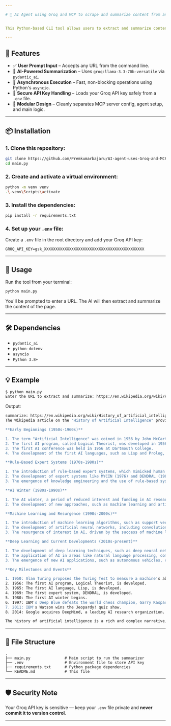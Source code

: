 ```yaml
---

# 🧠 AI Agent using Groq and MCP to scrape and summarize content from any URL


This Python-based CLI tool allows users to extract and summarize content from a URL (web pages) using a Groq-powered LLaMA 3.3 70B model, integrated with an MCP server.

---
```


## 🚀 Features

- ✅ **User Prompt Input** – Accepts any URL from the command line.
- 🤖 **AI-Powered Summarization** – Uses `groq:llama-3.3-70b-versatile` via `pydantic_ai`.
- 🔌 **Asynchronous Execution** – Fast, non-blocking operations using Python's `asyncio`.
- 🔐 **Secure API Key Handling** – Loads your Groq API key safely from a `.env` file.
- 🧩 **Modular Design** – Cleanly separates MCP server config, agent setup, and main logic.

---

## 📦 Installation

### 1. Clone this repository:
```bash
git clone https://github.com/Premkumarbajaru/AI-agent-uses-Groq-and-MCP-to-scrape-and-summarize-content-from-any-URL.git
cd main.py
```

### 2. Create and activate a virtual environment:
```bash
python -m venv venv
.\.venv\Scripts\activate
```

### 3. Install the dependencies:
```bash
pip install -r requirements.txt
```

### 4. Set up your `.env` file:
Create a `.env` file in the root directory and add your Groq API key:
```
GROQ_API_KEY=gsk_XXXXXXXXXXXXXXXXXXXXXXXXXXXXXXXXXXXXXXXXXXXX
```

---

## 🧪 Usage

Run the tool from your terminal:

```bash
python main.py
```

You'll be prompted to enter a URL. The AI will then extract and summarize the content of the page.

---

## 🛠 Dependencies

- `pydantic_ai`
- `python-dotenv`
- `asyncio`
- `Python 3.8+`
---

## 💡 Example

```bash
$ python main.py
Enter the URL to extract and summarize: https://en.wikipedia.org/wiki/History_of_artificial_intelligence
```

Output:
```bash
summarize: https://en.wikipedia.org/wiki/History_of_artificial_intelligence
The Wikipedia article on the "History of Artificial Intelligence" provides a comprehensive overview of the development of AI from its inception to the present day. Here's a summary of the content:

**Early Beginnings (1950s-1960s)**

1. The term "Artificial Intelligence" was coined in 1956 by John McCarthy.
2. The first AI program, called Logical Theorist, was developed in 1956 by Allen Newell and Herbert Simon.
3. The first AI conference was held in 1956 at Dartmouth College.
4. The development of the first AI languages, such as Lisp and Prolog, took place during this period.

**Rule-Based Expert Systems (1970s-1980s)**

1. The introduction of rule-based expert systems, which mimicked human decision-making abilities, marked a significant milestone in AI development.
2. The development of expert systems like MYCIN (1976) and DENDRAL (1969) demonstrated the potential of AI in various domains.      
3. The emergence of knowledge engineering and the use of rule-based systems in commercial applications.

**AI Winter (1980s-1990s)**

1. The AI winter, a period of reduced interest and funding in AI research, occurred due to the limitations of rule-based systems and the lack of significant progress.
2. The development of new approaches, such as machine learning and artificial neural networks, helped to revitalize AI research.    

**Machine Learning and Resurgence (1990s-2000s)**

1. The introduction of machine learning algorithms, such as support vector machines and random forests, enabled AI systems to learn from data.
2. The development of artificial neural networks, including convolutional neural networks (CNNs) and recurrent neural networks (RNNs), led to significant advancements in image and speech recognition.
3. The resurgence of interest in AI, driven by the success of machine learning and the availability of large datasets.

**Deep Learning and Current Developments (2010s-present)**

1. The development of deep learning techniques, such as deep neural networks (DNNs) and long short-term memory (LSTM) networks, has led to state-of-the-art performance in various AI tasks.
2. The application of AI in areas like natural language processing, computer vision, and robotics has become increasingly prevalent.
3. The emergence of new AI applications, such as autonomous vehicles, chatbots, and smart homes, has transformed various industries and aspects of daily life.

**Key Milestones and Events**

1. 1950: Alan Turing proposes the Turing Test to measure a machine's ability to exhibit intelligent behavior.
2. 1956: The first AI program, Logical Theorist, is developed.
3. 1965: The first AI language, Lisp, is developed.
4. 1969: The first expert system, DENDRAL, is developed.
5. 1980: The first AI winter begins.
6. 1997: IBM's Deep Blue defeats the world chess champion, Garry Kasparov.
7. 2011: IBM's Watson wins the Jeopardy! quiz show.
8. 2014: Google acquires DeepMind, a leading AI research organization.

The history of artificial intelligence is a rich and complex narrative, spanning multiple decades and involving the contributions of numerous researchers, scientists, and engineers. From its early beginnings to the current state-of-the-art, AI has evolved significantly, with ongoing advancements in machine learning, deep learning, and other areas continuing to shape the field.
```

---

## 📁 File Structure

```
.
├── main.py               # Main script to run the summarizer
├── .env                  # Environment file to store API key
├── requirements.txt      # Python package dependencies
└── README.md             # This file
```

---

## 🛡️ Security Note

Your Groq API key is sensitive — keep your `.env` file private and **never commit it to version control**.

---

